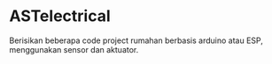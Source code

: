 # ASTelectrical
Berisikan beberapa code project rumahan berbasis arduino atau ESP, menggunakan sensor dan aktuator.
